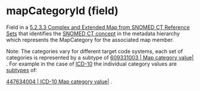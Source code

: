 # mapCategoryId (field)

Field in a [5.2.3.3 Complex and Extended Map from SNOMED CT Reference Sets](5.2.3.3-Complex-and-Extended-Map-from-SNOMED-CT-Reference-Sets_28739374.html) that identifies the [SNOMED CT concept](https://confluence.ihtsdotools.org/display/DOCGLOSS/SNOMED+CT+concept "Glossary link: SNOMED CT concept") in the metadata hierarchy which represents the MapCategory for the associated map member. 

Note: The categories vary for different target code systems, each set of categories is represented by a subtype of [ 609331003 | Map category value|](http://snomed.info/id/609331003 "609331003 | Map category value |") . For example in the case of [ICD-10](https://confluence.ihtsdotools.org/display/DOCGLOSS/ICD-10 "Glossary link: ICD-10") the individual category values are [subtypes](https://confluence.ihtsdotools.org/display/DOCGLOSS/subtype "Glossary link: subtypes") of: 

[ 447634004 | ICD-10 Map category value|](http://snomed.info/id/447634004 "447634004 | ICD-10 Map category value |") . 
